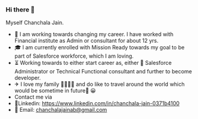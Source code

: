 ### Hi there 👋

Myself Chanchala Jain.

 - 🔑 I am working towards changing my career. I have worked with Financial institute as Admin or consultant for about 12 yrs.
 - 🎓 I am currently enrolled with Mission Ready towards my goal to be part of Salesforce workforce, which I am loving.
 - ⏳ Working towards to either start career as, either 🤔 Salesforce Administrator or Technical Functional consultant and further to become developer.
 - ✈ I love my family 👨‍👩‍👧‍👧 and do like to travel around the world which would be sometime in future🤞  😀
 - Contact me via 
 - 📱Linkedin: https://www.linkedin.com/in/chanchala-jain-0371b4100
 - 📧 Email: chanchalajainab@gmail.com

